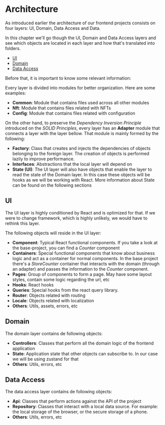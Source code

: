 # Architecture

As introduced earlier the architecture of our frontend projects consists on four layers: UI, Domain, Data Access and Data.

In this chapter we'll go though the UI, Domain and Data Access layers and see which objects are located in each layer and how that's translated into folders.

- [UI](#ui)
- [Domain](#domain)
- [Data Access](#data-access)

Before that, it is important to know some relevant information:

Every layer is divided into modules for better organization. Here are some examples:

- **Common**: Module that contains files used across all other modules
- **Nft**: Module that contains files related with NFTs
- **Config**: Module that contains files related with configuration

On the other hand, to preserve the _Dependency Inversion Principle_ introduced on the _SOLID Principles_, every layer has an **Adapter** module that connects a layer with the layer bellow. That module is mainly formed by the following:

- **Factory**: Class that creates and injects the dependencies of objects belonging to the foreign layer. The creation of objects is performed lazily to improve performance.
- **Interfaces**: Abstractions that the local layer will depend on
- **State (UI)**: The UI layer will also have objects that enable the layer to read the state of the Domain layer. In this case these objects will be hooks as we will be working with React. More information about State can be found on the following sections

## UI

The UI layer is highly conditioned by React and is optimized for that. If we were to change framework, which is highly unlikely, we would have to rethink this layer.

The following objects will reside in the UI layer:

- **Component**: Typical React functional components. If you take a look at the base-project, you can find a _Counter_ component
- **Containers**: Special functional components that know about business logic and act as a container for normal components. In the base project there's a _StoreCounter_ container that interacts with the domain (through an adapter) and passes the information to the _Counter_ component.
- **Pages**: Group of components to form a page. May have some layout styles, contain some logic regarding the url, etc
- **Hooks**: React hooks
- **Queries**: Special hooks from the react query library.
- **Router**: Objects related with routing
- **Locale**: Objects related with localization
- **Others**: Utils, assets, errors, etc

## Domain

The domain layer contains de following objects:

- **Controllers**: Classes that perform all the domain logic of the frontend application
- **State**: Application state that other objects can subscribe to. In our case we will be using zustand for that
- **Others**: Utils, errors, etc

## Data Access

The data access layer contains de following objects:

- **Api**: Classes that perform actions against the API of the project
- **Repository**: Classes that interact with a local data source. For example: the local storage of the browser, or the secure storage of a phone.
- **Others**: Utils, errors, etc
